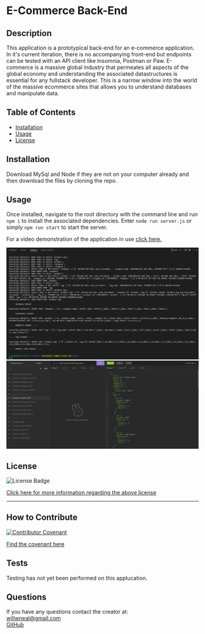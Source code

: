 
  # E-Commerce Back-End

  ## Description

  This application is a prototypical back-end for an e-commerce application. In it's current iteration, there is no accompanying front-end but endpoints can be tested with an API client like Insomnia, Postman or Paw. E-commerce is a massive global industry that permeates all aspects of the global economy and understanding the associated datastructures is essential for any fullstack developer. This is a narrow window into the world of the massive ecommerce sites that allows you to understand databases and manipulate data.

  ## Table of Contents 

  - [Installation](#installation)
  - [Usage](#usage)
  - [License](#license)

  ## Installation
  
  Download MySql and Node if they are not on your computer already and then download the files by cloning the repo.

  ## Usage

  Once installed, navigate to the root directory with the command line and run `npm i` to install the associated dependencies. Enter `node run server.js` or simply `npm run start` to start the server.  

  For a video demonstration of the application in use [click here.](https://drive.google.com/file/d/1h_3jXw4txijNn4uMl2eTgcQVwXnmqtHa/view)

  ![Terminal Screenshot](https://github.com/Will-Neal/E-Commerce-Back-End/blob/main/assets/seeding.jpg?raw=true)
  ![Insomnia Screenshot](https://github.com/Will-Neal/E-Commerce-Back-End/blob/main/assets/insomnia%20.jpg?raw=true)

  ## License

  ![License Badge](https://img.shields.io/badge/license-MIT-orange?style=plastic=appveyor?raw=true)
  <br>
  
  [Click here for more information regarding the above license](https://opensource.org/licenses/MIT)
    
  ---
    
  

  ## How to Contribute

  [![Contributor Covenant](https://img.shields.io/badge/Contributor%20Covenant-2.1-4baaaa.svg)](code_of_conduct.md)

  [Find the covenant here](https://www.contributor-covenant.org/version/2/1/code_of_conduct/code_of_conduct.txt)
  
  ## Tests

  Testing has not yet been performed on this applucation.

  ## Questions
  
  If you have any questions contact the creator at:
  <br>
  [willwneal@gmail.com](mailto:willwneal@gmail.com)
  <br>
  [GitHub](https://github.com/Will-Neal)

